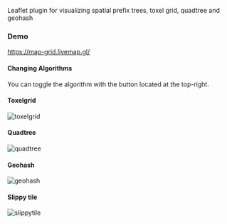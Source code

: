 
Leaflet plugin for visualizing spatial prefix trees, toxel grid, quadtree and geohash

### Demo

https://map-grid.livemap.gl/

#### Changing Algorithms

You can toggle the algorithm with the button located at the top-right.

#### Toxelgrid

![toxelgrid](https://github.com/veridict/map-grid/blob/master/img/toxelgrid.png?raw=true)

#### Quadtree

![quadtree](https://github.com/veridict/map-grid/blob/master/img/quadtree.png?raw=true)

#### Geohash

![geohash](https://github.com/veridict/map-grid/blob/master/img/geohash.png?raw=true)

#### Slippy tile

![slippytile](https://github.com/veridict/map-grid/blob/master/img/slippytile.png?raw=true)
